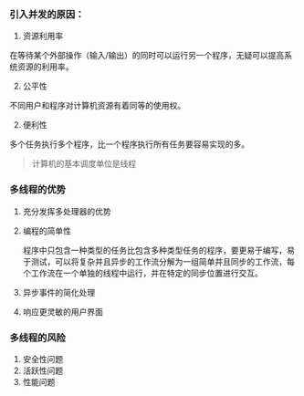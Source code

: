### 引入并发的原因：

1. 资源利用率

在等待某个外部操作（输入/输出）的同时可以运行另一个程序，无疑可以提高系统资源的利用率。


2. 公平性

不同用户和程序对计算机资源有着同等的使用权。


2. 便利性

多个任务执行多个程序，比一个程序执行所有任务要容易实现的多。



> 计算机的基本调度单位是线程

### 多线程的优势

1. 充分发挥多处理器的优势

2. 编程的简单性

   程序中只包含一种类型的任务比包含多种类型任务的程序，要更易于编写，易于测试，可以将复杂并且异步的工作流分解为一组简单并且同步的工作流，每个工作流在一个单独的线程中运行，并在特定的同步位置进行交互。

3. 异步事件的简化处理

4. 响应更灵敏的用户界面

### 多线程的风险

1. 安全性问题
2. 活跃性问题
3. 性能问题



